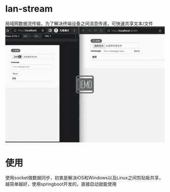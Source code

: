 # lan-stream
局域网数据流传输，为了解决终端设备之间消息传递，可快速共享文本/文件
![演示](/demo.gif)

# 使用
使用socket做数据同步，初衷是解决iOS和Windows以及Linux之间剪贴板共享，越简单越好，使用springboot开发的，直接启动就能使用
